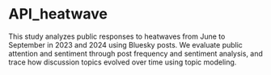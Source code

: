 # API_heatwave
This study analyzes public responses to heatwaves from June to September in 2023 and 2024 using Bluesky posts. We evaluate public attention and sentiment through post frequency and sentiment analysis, and trace how discussion topics evolved over time using topic modeling.

